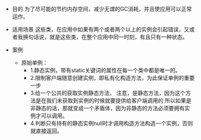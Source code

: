 * 目的
    为了尽可能的节约内存空间，减少无谓的GC消耗，并且使应用可以正常运作。<br>
   
* 适用场景 
    这些类，在应用中如果有两个或者两个以上的实例会引起错误，又或者我换句话说，就是这些类，在整个应用中同一时刻，有且只有一种状态。<br>
    
* 案例
    * 原始单例：<br>
        * 1.静态实例，带有static关键词的属性在每一个类中都是唯一的。
        * 2.限制客户端随意创建实例，即私有化构造方法，为此保证单例的重要一步
        * 3.给一个公共的获取实例静态方法， 注意，是静态方法，因为这个方法是在我们未获取到实例的时候就要提供给客户端调用的
        所以如果是非静态的话，那就变成一个矛盾体，因为非静态的方法必须要拥有实例才可以调用。
        * 4.判断只有持有的静态实例null时才调用构造方法构造一个实例，否则就直接返回。
        
     